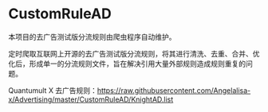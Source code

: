 # CustomRuleAD

本项目的去广告测试版分流规则由爬虫程序自动维护。

定时爬取互联网上开源的去广告测试版分流规则，将其进行清洗、去重、合并、优化后，形成单一的分流规则文件，旨在解决引用大量外部规则造成规则重复的问题。

Quantumult X 去广告规则：https://raw.githubusercontent.com/Angelalisa-x/Advertising/master/CustomRuleAD/KnightAD.list
